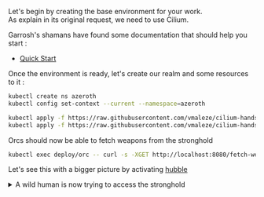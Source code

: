 Let's begin by creating the base environment for your work.  
As explain in its original request, we need to use Cilium.

Garrosh's shamans have found some documentation that should help you start :

* [Quick Start](https://docs.cilium.io/en/latest/gettingstarted/k8s-install-default/#install-cilium)

Once the environment is ready, let's create our realm and some resources to it :

```bash
kubectl create ns azeroth
kubectl config set-context --current --namespace=azeroth

kubectl apply -f https://raw.githubusercontent.com/vmaleze/cilium-hands-on/main/deployments/simple-stronghold.yaml
kubectl apply -f https://raw.githubusercontent.com/vmaleze/cilium-hands-on/main/deployments/orc.yaml
```

Orcs should now be able to fetch weapons from the stronghold

```bash
kubectl exec deploy/orc -- curl -s -XGET http://localhost:8080/fetch-weapon
```

Let's see this with a bigger picture by activating [hubble](https://docs.cilium.io/en/latest/gettingstarted/hubble/#service-map-hubble-ui)

<details>
<summary>A wild human is now trying to access the stronghold</summary>


```bash
kubectl apply -f https://raw.githubusercontent.com/vmaleze/cilium-hands-on/main/deployments/human.yaml
kubectl exec deploy/human -- curl -s -XGET http://localhost:8080/fetch-weapon
```

Oh ! No ! The stronghold was destroyed...

Garrosh urges you to do something about this.

</details>
